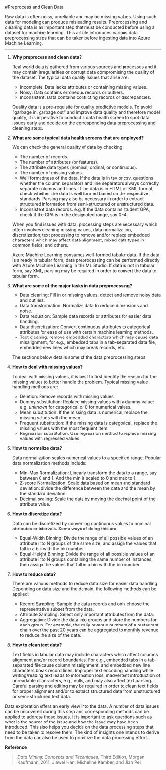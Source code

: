 <properties
	pageTitle="Preprocess and Clean Data | Azure"
	description="Preprocess and Clean Data"
	metaKeywords="data cleansing"
	services="machine-learning"
	documentationCenter=""
	authors="xibingaomsft"
	manager="paulettm"
	editor="cgronlun" />

<tags
	ms.service="machine-learning"
	ms.workload="data-services"
	ms.tgt_pltfrm="na"
	ms.devlang="na"
	ms.topic="article"
	ms.date="02/16/2015"
	ms.author="xibingaomsft,msolhab" />


#Preprocess and Clean Data

Raw data is often noisy, unreliable and may be missing values. Using such data for modeling can produce misleading results. Preprocessing and cleaning data is an important step that must be conducted before using a dataset for machine learning. This article introduces various data preprocessing steps that can be taken before ingesting data into Azure Machine Learning.

----------------

1. **Why preprocess and clean data?**

	Real world data is gathered from various sources and processes and it may contain irregularities or corrupt data compromising the quality of the dataset. The typical data quality issues that arise are:
	- Incomplete: Data lacks attributes or containing missing values.
	- Noisy: Data contains erroneous records or outliers.
	- Inconsistent: Data contains conflicting records or discrepancies.

	Quality data is a pre-requisite for quality predictive models. To avoid "garbage in, garbage out" and improve data quality and therefore model quality, it is imperative to conduct a data health screen to spot data issues early and decide on the corresponding data preprocessing and cleaning steps.

2. **What are some typical data health screens that are employed?**

	We can check the general quality of data by checking:
    - The number of records.
    - The number of attributes (or features).
	- The attribute data types (nominal, ordinal, or continuous).
	- The number of missing values.
	- Well formedness of the data. If the data is in tsv or csv, questions whether the column separators and line separators always correctly separate columns and lines. If the data is in HTML or XML format, check whether the data is well formed based on the respective standards. Parsing may also be necessary in order to extract structured information from semi-structured or unstructured data.
	- Inconsistent data records. e.g. If the data contains student GPA, check if the GPA is in the designated range, say 0~4.

	When you find issues with data, processing steps are necessary which often involves cleaning missing values, data normalization, discretization, text processing to remove and/or replace embedded characters which may affect data alignment, mixed data types in common fields, and others.

	Azure Machine Learning consumes well-formed tabular data.  If the data is already in tabular form, data preprocessing can be performed directly with Azure Machine Learning in the ML Studio.  If data is not in tabular form, say XML, parsing may be required in order to convert the data to tabular form.  

3. **What are some of the major tasks in data preprocessing?**

	- Data cleaning:  Fill in or missing values, detect and remove noisy data and outliers.
	- Data transformation:  Normalize data to reduce dimensions and noise.
	- Data reduction:  Sample data records or attributes for easier data handling.
	- Data discretization:  Convert continuous attributes to categorical attributes for ease of use with certain machine learning methods.
	- Text cleaning: remove embedded characters which may cause data misalignment, for e.g., embedded tabs in a tab-separated data file, embedded new lines which may break records, etc.

	The sections below details some of the data preprocessing steps.

4. **How to deal with missing values?**

	To deal with missing values, it is best to first identify the reason for the missing values to better handle the problem. Typical missing value handling methods are:

	- Deletion: Remove records with missing values
	- Dummy substitution: Replace missing values with a dummy value: e.g, _unknown_ for categorical or 0 for numerical values.
	- Mean substitution: If the missing data is numerical, replace the missing values with the mean.
	- Frequent substitution: If the missing data is categorical, replace the missing values with the most frequent item
	- Regression substitution: Use regression method to replace missing values with regressed values.  

5. **How to normalize data?**

	Data normalization scales numerical values to a specified range. Popular data normalization methods include:
	- Min-Max Normalization: Linearly transform the data to a range, say between 0 and 1.  And the min is scaled to 0 and max to 1.
	- Z-score Normalization: Scale data based on mean and standard deviation: divide the difference between the data and the mean by the standard deviation.
	- Decimal scaling: Scale the data by moving the decimal point of the attribute value.  

6. **How to discretize data?**  

	Data can be discretized by converting continuous values to nominal attributes or intervals. Some ways of doing this are:
	- Equal-Width Binning: Divide the range of all possible values of an attribute into N groups of the same size, and assign the values that fall in a bin with the bin number.
	- Equal-Height Binning: Divide the range of all possible values of an attribute into N groups containing the same number of instances, then assign the values that fall in a bin with the bin number.  

7. **How to reduce data?**  

	There are various methods to reduce data size for easier data handling. Depending on data size and the domain, the following methods can be applied:
	- Record Sampling: Sample the data records and only choose the representative subset from the data.
	- Attribute Sampling: Select only important attributes from the data.  
	- Aggregation: Divide the data into groups and store the numbers for each group. For example, the daily revenue numbers of a restaurant chain over the past 20 years can be aggregated to monthly revenue to reduce the size of the data.  

8. **How to clean text data?**  

	Text fields in tabular data may include characters which affect columns alignment and/or record boundaries. For e.g., embedded tabs in a tab-separated file cause column misalignment, and embedded new line characters break record lines. Improper text encoding handling while writing/reading text leads to information loss, inadvertent introduction of unreadable chanracters, e.g., nulls, and may also affect text parsing. Careful parsing and editing may be required in order to clean text fields for proper alignment and/or to extract structured data from unstructured or semi-structured text data.

Data exploration offers an early view into the data. A number of data issues can be uncovered during this step and  corresponding methods can be applied to address those issues.  It is important to ask questions such as what is the source of the issue and how the issue may have been introduced. This also helps you decide on the data processing steps that need to be taken to resolve them. The kind of insights one intends to derive from the data can also be used to prioritize the data processing effort.

**Reference**

>_Data Mining: Concepts and Techniques_, Third Edition, Morgan Kaufmann, 2011, Jiawei Han, Micheline Kamber, and Jian Pei

